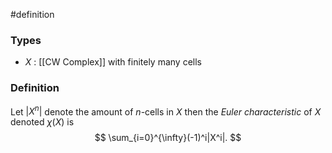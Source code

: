 #definition
### Types
- $X$ : [[CW Complex]] with finitely many cells
### Definition
Let $|X^n|$ denote the amount of $n$-cells in $X$ then the *Euler characteristic* of $X$ denoted $\chi (X)$ is 
$$
\sum_{i=0}^{\infty}(-1)^i|X^i|.
$$